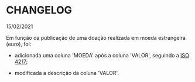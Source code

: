 # CHANGELOG

15/02/2021

Em função da publicação de uma doação realizada em moeda estrangeira (euro), foi:

- adicionada uma coluna 'MOEDA' após a coluna 'VALOR', seguindo a [ISO 4217](https://datahub.io/core/currency-codes);

- modificada a descrição da coluna 'VALOR'.

